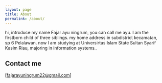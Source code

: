 ```yaml
---
layout: page
title: About
permalink: /about/
---
```


hi, introduce my name Fajar ayu ningrum, you can call me ayu. I am the firstborn child of three siblings. my home address in subdistrict kecamatan, sp 6 Pelalawan.
now I am studying at Universirtas Islam State Sultan Syarif Kasim Riau, majoring in information systems..



## Contact me

[fajarayuningrum22@gmail.com]
